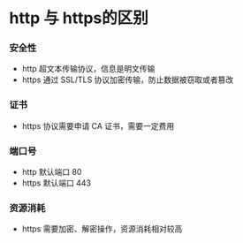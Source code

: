 # http 与 https的区别
### 安全性
- http 超文本传输协议，信息是明文传输
- https 通过 SSL/TLS 协议加密传输，防止数据被窃取或者篡改

### 证书
- https 协议需要申请 CA 证书，需要一定费用

### 端口号
- http 默认端口 80
- https 默认端口 443

### 资源消耗
- https 需要加密、解密操作，资源消耗相对较高